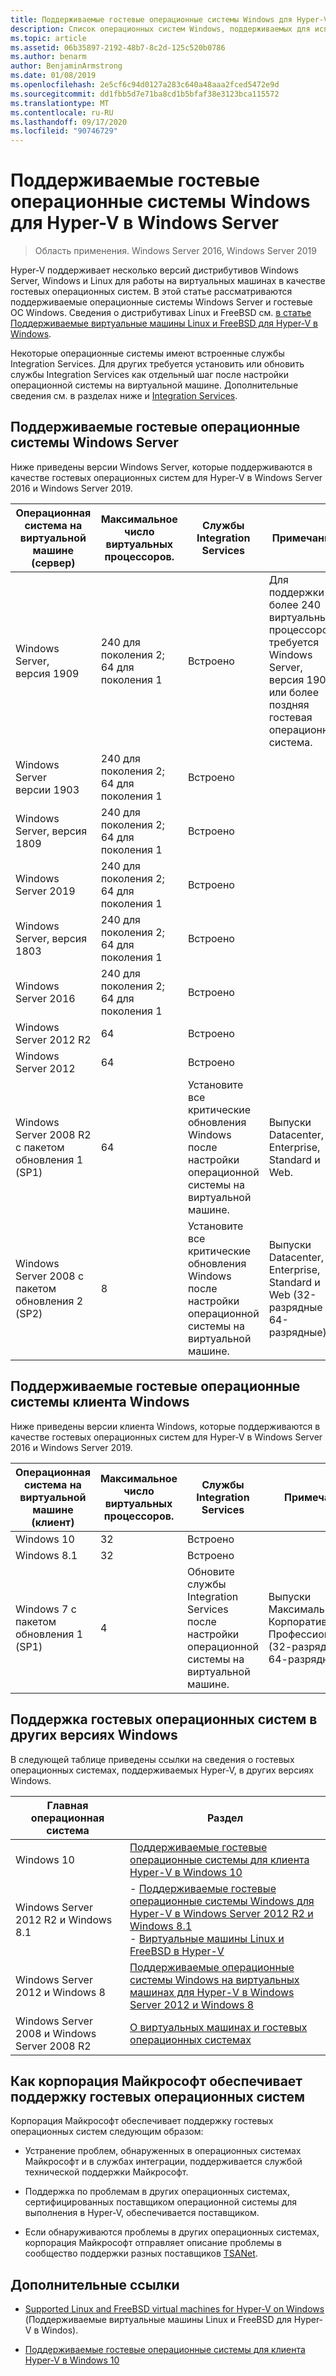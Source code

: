 ```yaml
---
title: Поддерживаемые гостевые операционные системы Windows для Hyper-V в Windows Server
description: Список операционных систем Windows, поддерживаемых для использования в качестве гостя на виртуальной машине. Также содержит ссылки на похожие статьи для предыдущих версий Hyper-V.
ms.topic: article
ms.assetid: 06b35897-2192-48b7-8c2d-125c520b0786
ms.author: benarm
author: BenjaminArmstrong
ms.date: 01/08/2019
ms.openlocfilehash: 2e5cf6c94d0127a283c640a48aaa2fced5472e9d
ms.sourcegitcommit: dd1fbb5d7e71ba8cd1b5bfaf38e3123bca115572
ms.translationtype: MT
ms.contentlocale: ru-RU
ms.lasthandoff: 09/17/2020
ms.locfileid: "90746729"
---
```

# <a name="supported-windows-guest-operating-systems-for-hyper-v-on-windows-server"></a>Поддерживаемые гостевые операционные системы Windows для Hyper-V в Windows Server

>Область применения. Windows Server 2016, Windows Server 2019

Hyper-V поддерживает несколько версий дистрибутивов Windows Server, Windows и Linux для работы на виртуальных машинах в качестве гостевых операционных систем. В этой статье рассматриваются поддерживаемые операционные системы Windows Server и гостевые ОС Windows. Сведения о дистрибутивах Linux и FreeBSD см. [в статье Поддерживаемые виртуальные машины Linux и FreeBSD для Hyper-V в Windows](Supported-Linux-and-FreeBSD-virtual-machines-for-Hyper-V-on-Windows.md).

Некоторые операционные системы имеют встроенные службы Integration Services. Для других требуется установить или обновить службы Integration Services как отдельный шаг после настройки операционной системы на виртуальной машине. Дополнительные сведения см. в разделах ниже и  [Integration Services](/virtualization/hyper-v-on-windows/reference/integration-services).

## <a name="supported-windows-server-guest-operating-systems"></a>Поддерживаемые гостевые операционные системы Windows Server

Ниже приведены версии Windows Server, которые поддерживаются в качестве гостевых операционных систем для Hyper-V в Windows Server 2016 и Windows Server 2019.

|Операционная система на виртуальной машине (сервер)|Максимальное число виртуальных процессоров.|Службы Integration Services|Примечания|
|-------------------------------------|----------------------------------------|------------------------|---------|
|Windows Server, версия 1909 |240 для поколения 2;<br>64 для поколения 1|Встроено|Для поддержки более 240 виртуальных процессоров требуется Windows Server, версия 1903 или более поздняя гостевая операционная система.|
|Windows Server версии 1903 |240 для поколения 2;<br>64 для поколения 1|Встроено||
|Windows Server, версия 1809 |240 для поколения 2;<br>64 для поколения 1|Встроено||
|Windows Server 2019 |240 для поколения 2;<br>64 для поколения 1|Встроено||
|Windows Server, версия 1803 |240 для поколения 2;<br>64 для поколения 1|Встроено||
|Windows Server 2016 |240 для поколения 2;<br>64 для поколения 1|Встроено||
|Windows Server 2012 R2 |64|Встроено||
|Windows Server 2012 |64|Встроено||
|Windows Server 2008 R2 с пакетом обновления 1 (SP1)|64|Установите все критические обновления Windows после настройки операционной системы на виртуальной машине.|Выпуски Datacenter, Enterprise, Standard и Web.|
|Windows Server 2008 с пакетом обновления 2 (SP2)|8|Установите все критические обновления Windows после настройки операционной системы на виртуальной машине.|Выпуски Datacenter, Enterprise, Standard и Web (32-разрядные и 64-разрядные).|

## <a name="supported-windows-client-guest-operating-systems"></a>Поддерживаемые гостевые операционные системы клиента Windows

Ниже приведены версии клиента Windows, которые поддерживаются в качестве гостевых операционных систем для Hyper-V в Windows Server 2016 и Windows Server 2019.

|Операционная система на виртуальной машине (клиент)|Максимальное число виртуальных процессоров.|Службы Integration Services|Примечания|
|-------------------------------------|----------------------------------------|------------------------|---------|
|Windows 10|32|Встроено||
|Windows 8.1|32|Встроено||
|Windows 7 с пакетом обновления 1 (SP1)|4|Обновите службы Integration Services после настройки операционной системы на виртуальной машине.|Выпуски Максимальная, Корпоративная и Профессиональная (32-разрядные и 64-разрядные).|

## <a name="guest-operating-system-support-on-other-versions-of-windows"></a>Поддержка гостевых операционных систем в других версиях Windows

В следующей таблице приведены ссылки на сведения о гостевых операционных системах, поддерживаемых Hyper-V, в других версиях Windows.

|Главная операционная система|Раздел|
|-------------------------|---------|
|Windows 10|[Поддерживаемые гостевые операционные системы для клиента Hyper-V в Windows 10](/virtualization/hyper-v-on-windows/about/supported-guest-os)|
|Windows Server 2012 R2 и Windows 8.1|-   [Поддерживаемые гостевые операционные системы Windows для Hyper-V в Windows Server 2012 R2 и Windows 8.1](/previous-versions/windows/it-pro/windows-server-2012-R2-and-2012/dn792027(v=ws.11))<br />-   [Виртуальные машины Linux и FreeBSD в Hyper-V](Supported-Linux-and-FreeBSD-virtual-machines-for-Hyper-V-on-Windows.md)|
|Windows Server 2012 и Windows 8|[Поддерживаемые операционные системы Windows на виртуальных машинах для Hyper-V в Windows Server 2012 и Windows 8](/previous-versions/windows/it-pro/windows-server-2012-R2-and-2012/dn792028(v=ws.11))|
|Windows Server 2008 и Windows Server 2008 R2|[О виртуальных машинах и гостевых операционных системах](/previous-versions/windows/it-pro/windows-server-2008-R2-and-2008/cc794868(v=ws.10))|

## <a name="how-microsoft-provides-support-for-guest-operating-systems"></a>Как корпорация Майкрософт обеспечивает поддержку гостевых операционных систем

Корпорация Майкрософт обеспечивает поддержку гостевых операционных систем следующим образом:

-   Устранение проблем, обнаруженных в операционных системах Майкрософт и в службах интеграции, поддерживается службой технической поддержки Майкрософт.

-   Поддержка по проблемам в других операционных системах, сертифицированных поставщиком операционной системы для выполнения в Hyper-V, обеспечивается поставщиком.

-   Если обнаруживаются проблемы в других операционных системах, корпорация Майкрософт отправляет описание проблемы в сообщество поддержки разных поставщиков [TSANet](https://www.tsanet.org/).

## <a name="additional-references"></a>Дополнительные ссылки

-   [Supported Linux and FreeBSD virtual machines for Hyper-V on Windows](Supported-Linux-and-FreeBSD-virtual-machines-for-Hyper-V-on-Windows.md) (Поддерживаемые виртуальные машины Linux и FreeBSD для Hyper-V в Windos).

-   [Поддерживаемые гостевые операционные системы для клиента Hyper-V в Windows 10](/virtualization/hyper-v-on-windows/about/supported-guest-os)